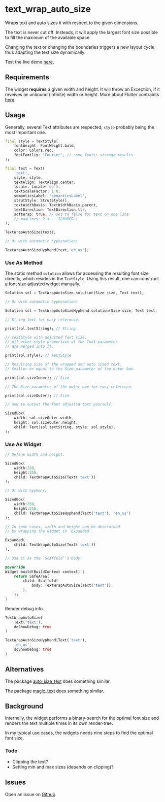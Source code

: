 # text_wrap_auto_size

Wraps text and auto sizes it with respect to the given dimensions.

The text is never cut off. Insteads, it will apply the largest font size possible to fill the maximum of the available space.

Changing the text or changing the boundaries triggers a new layout cycle, thus adapting the text size dynamically.

Test the live demo [here](https://xerik.github.io/text_wrap_auto_size/).

## Requirements 

The widget **requires** a given width and height. It will throw an Exception, if it reveives an unbound (infinite) width or height. More about Flutter contraints [here](https://docs.flutter.dev/ui/layout/constraints).

## Usage

Generally, several Text attributes are respected, `style` probably being the most important one.

```dart
final style = TextStyle(
    fontWeight: FontWeight.bold, 
    color: Colors.red,
    fontFamiliy: 'Courier', // some fonts: strange results 
);

final text = Text(
    'text',
    style: style,
    textAlign: TextAlign.center,
    locale: Locale('en'),
    textScaleFactor: 1.0,
    semanticsLabel: 'semanticsLabel',
    strutStyle: StrutStyle(),
    textWidthBasis: TextWidthBasis.parent,
    textDirection: TextDirection.ltr,
    softWrap: true, // set to false for text on one line
    // maxLines: 2 <--- IGNORED !
);

TextWrapAutoSize(text);

// Or with automatic hyphenation:

TextWrapAutoSizeHyphend(text,'en_us');
```

### Use As Method

The static method `solution` allows for accessing the resulting font size directly, which resides in the `TextStyle`. Using this result, one can construct a font size adjusted widget manually.

```dart
Solution sol = TextWrapAutoSize.solution(Size size, Text text);

// Or with automatic hyphenation:

Solution sol = TextWrapAutoSizeHyphend.solution(Size size, Text text, 'en_us');

// String text for easy reference.

print(sol.textString); // String 

// TextStyle with adjusted font size.  
// All other style properties of the Text-parameter 
// are merged into it.

print(sol.style); // TextStyle 

// Resulting Size of the wrapped and auto sized text.
// Smaller or equal to the Size-parameter of the outer box.

print(sol.sizeInner); // Size

// The Size-parameter of the outer box for easy reference.

print(sol.sizeOuter); // Size

// How to output the font adjusted text yourself.

SizedBox(
    width: sol.sizeOuter.width,
    height: sol.sizeOuter.height,
    child: Text(sol.textString, style: sol.style),
);
```

### Use As Widget

```dart
// Define width and height.

SizedBox(
    width:250,
    height:250,
    child: TextWrapAutoSize(Text('text'))
);

// Or with hyphens:

SizedBox(
    width:250,
    height:250,
    child: TextWrapAutoSizeHyphend(Text('text'), 'en_us')
);

// In some cases, width and height can be determined 
// by wrapping the widget in `Expanded`.

Expanded(
    child: TextWrapAutoSize(Text('text'))
);

// Use it as the `Scaffold`'s body.

@override
Widget build(BuildContext context) {
    return SafeArea(
        child: Scaffold(
            body: TextWrapAutoSize(Text('text')),
        ),
    );
}
```

Render debug info.

```dart 
TextWrapAutoSize(
    Text('text'), 
    doShowDebug: true
)

TextWrapAutoSizeHyphend(Text('text'), 
    'en_us', 
    doShowDebug: true
)
```

## Alternatives

The package [auto_size_text](https://pub.dev/packages/auto_size_text) does something similar.

The package [magic_text](https://pub.dev/packages/magic_text) does something similar.

## Background 

Internally, the widget performs a binary-search for the optimal font size and renders the text multiple times in its own render-tree.

In my typical use cases, the widgets needs nine steps to find the optimal font size.

### Todo

* Clipping the text?
* Setting min and max sizes (depends on clipping)?

## Issues

Open an issue on [Github](https://github.com/xErik/text_wrap_auto_size/issues).